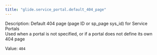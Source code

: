 ```yaml
---
title: "glide.service_portal.default_404_page"
---
```


Description: Default 404 page (page ID or sp_page sys_id) for Service Portals</br>Used when a portal is not specified, or if a portal does not define its own 404 page

Value: `404`